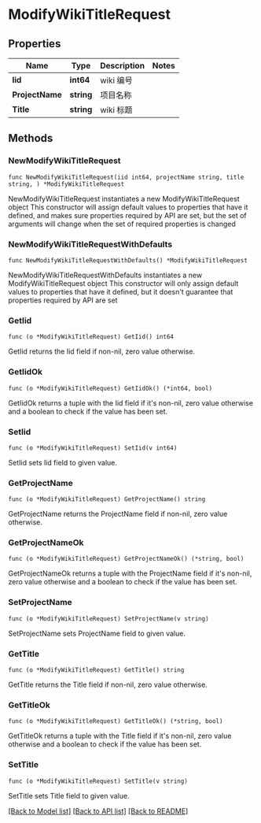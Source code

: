 # ModifyWikiTitleRequest

## Properties

Name | Type | Description | Notes
------------ | ------------- | ------------- | -------------
**Iid** | **int64** | wiki 编号 | 
**ProjectName** | **string** | 项目名称 | 
**Title** | **string** | wiki 标题 | 

## Methods

### NewModifyWikiTitleRequest

`func NewModifyWikiTitleRequest(iid int64, projectName string, title string, ) *ModifyWikiTitleRequest`

NewModifyWikiTitleRequest instantiates a new ModifyWikiTitleRequest object
This constructor will assign default values to properties that have it defined,
and makes sure properties required by API are set, but the set of arguments
will change when the set of required properties is changed

### NewModifyWikiTitleRequestWithDefaults

`func NewModifyWikiTitleRequestWithDefaults() *ModifyWikiTitleRequest`

NewModifyWikiTitleRequestWithDefaults instantiates a new ModifyWikiTitleRequest object
This constructor will only assign default values to properties that have it defined,
but it doesn't guarantee that properties required by API are set

### GetIid

`func (o *ModifyWikiTitleRequest) GetIid() int64`

GetIid returns the Iid field if non-nil, zero value otherwise.

### GetIidOk

`func (o *ModifyWikiTitleRequest) GetIidOk() (*int64, bool)`

GetIidOk returns a tuple with the Iid field if it's non-nil, zero value otherwise
and a boolean to check if the value has been set.

### SetIid

`func (o *ModifyWikiTitleRequest) SetIid(v int64)`

SetIid sets Iid field to given value.


### GetProjectName

`func (o *ModifyWikiTitleRequest) GetProjectName() string`

GetProjectName returns the ProjectName field if non-nil, zero value otherwise.

### GetProjectNameOk

`func (o *ModifyWikiTitleRequest) GetProjectNameOk() (*string, bool)`

GetProjectNameOk returns a tuple with the ProjectName field if it's non-nil, zero value otherwise
and a boolean to check if the value has been set.

### SetProjectName

`func (o *ModifyWikiTitleRequest) SetProjectName(v string)`

SetProjectName sets ProjectName field to given value.


### GetTitle

`func (o *ModifyWikiTitleRequest) GetTitle() string`

GetTitle returns the Title field if non-nil, zero value otherwise.

### GetTitleOk

`func (o *ModifyWikiTitleRequest) GetTitleOk() (*string, bool)`

GetTitleOk returns a tuple with the Title field if it's non-nil, zero value otherwise
and a boolean to check if the value has been set.

### SetTitle

`func (o *ModifyWikiTitleRequest) SetTitle(v string)`

SetTitle sets Title field to given value.



[[Back to Model list]](../README.md#documentation-for-models) [[Back to API list]](../README.md#documentation-for-api-endpoints) [[Back to README]](../README.md)


